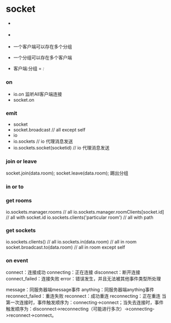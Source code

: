 # socket

- [](https://www.w3cschool.cn/socket/socket-odxe2egl.html)
- [](https://blog.csdn.net/function__/article/details/73089504)

- 一个客户端可以存在多个分组
- 一个分组可以存在多个客户端
- 客户端:分组 = *:*

### on
- io.on 监听All客户端连接
- socket.on


### emit
- socket
- socket.broadcast // all except self
- io
- io.sockets  // io  代理消息发送
- io.sockets.socket(socketid) // io  代理消息发送


### join or leave
socket.join(data.room);
socket.leave(data.room); 踢出分组

### in or to


### get rooms
io.sockets.manager.rooms // all
io.sockets.manager.roomClients[socket.id] // all with socket.id
io.sockets.clients('particular room') // all with path


### get sockets
io.sockets.clients()  // all
io.sockets.in(data.room) // all in room
socket.broadcast.to(data.room) // all in room except self


### on event
connect：连接成功
connecting：正在连接
disconnect：断开连接
connect_failed：连接失败
error：错误发生，并且无法被其他事件类型所处理

message：同服务器端message事件
anything：同服务器端anything事件
reconnect_failed：重连失败
reconnect：成功重连
reconnecting：正在重连
当第一次连接时，事件触发顺序为：connecting->connect；当失去连接时，事件触发顺序为：disconnect->reconnecting（可能进行多次）->connecting->reconnect->connect。
